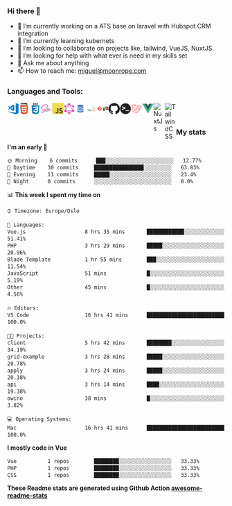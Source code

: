 ### Hi there 👋



- 🔭 I’m currently working on a ATS base on laravel with Hubspot CRM integration
- 🌱 I’m currently learning kubernets
- 👯 I’m looking to collaborate on projects like, tailwind, VueJS, NuxtJS
- 🤔 I’m looking for help with what ever is need in my skills set
- 💬 Ask me about anything 
- 📫 How to reach me: miguel@moonrope.com

### Languages and Tools:

<img align="left" alt="Visual Studio Code" width="26px" src="https://raw.githubusercontent.com/github/explore/80688e429a7d4ef2fca1e82350fe8e3517d3494d/topics/visual-studio-code/visual-studio-code.png" />
<img align="left" alt="HTML5" width="26px" src="https://raw.githubusercontent.com/github/explore/80688e429a7d4ef2fca1e82350fe8e3517d3494d/topics/html/html.png" />
<img align="left" alt="CSS3" width="26px" src="https://raw.githubusercontent.com/github/explore/80688e429a7d4ef2fca1e82350fe8e3517d3494d/topics/css/css.png" />
<img align="left" alt="Sass" width="26px" src="https://raw.githubusercontent.com/github/explore/80688e429a7d4ef2fca1e82350fe8e3517d3494d/topics/sass/sass.png" />
<img align="left" alt="JavaScript" width="26px" src="https://raw.githubusercontent.com/github/explore/80688e429a7d4ef2fca1e82350fe8e3517d3494d/topics/javascript/javascript.png" />
<img align="left" alt="GraphQL" width="26px" src="https://raw.githubusercontent.com/github/explore/80688e429a7d4ef2fca1e82350fe8e3517d3494d/topics/graphql/graphql.png" />
<img align="left" alt="SQL" width="26px" src="https://raw.githubusercontent.com/github/explore/80688e429a7d4ef2fca1e82350fe8e3517d3494d/topics/sql/sql.png" />
<img align="left" alt="MySQL" width="26px" src="https://raw.githubusercontent.com/github/explore/80688e429a7d4ef2fca1e82350fe8e3517d3494d/topics/mysql/mysql.png" />
<img align="left" alt="Git" width="26px" src="https://raw.githubusercontent.com/github/explore/80688e429a7d4ef2fca1e82350fe8e3517d3494d/topics/git/git.png" />
<img align="left" alt="GitHub" width="26px" src="https://raw.githubusercontent.com/github/explore/78df643247d429f6cc873026c0622819ad797942/topics/github/github.png"/>
<img align="left" alt="HTML5" width="26px"src="https://raw.githubusercontent.com/github/explore/80688e429a7d4ef2fca1e82350fe8e3517d3494d/topics/terminal/terminal.png"/>
<img align="left" alt="Laravel" width="26px"src="https://raw.githubusercontent.com/github/explore/56a826d05cf762b2b50ecbe7d492a839b04f3fbf/topics/laravel/laravel.png"/>
<img align="left" alt="Vue" width="26px"src="https://raw.githubusercontent.com/github/explore/80688e429a7d4ef2fca1e82350fe8e3517d3494d/topics/vue/vue.png"/>
<img align="left" alt="NuxtJs" width="26px"src="https://avatars2.githubusercontent.com/u/23360933?s=200&v=4"/>
<img align="left" alt="TailwindCSS" width="26px"src="https://avatars3.githubusercontent.com/u/67109815?s=200&v=4"/>


<br />
<br />

### My stats

<!--START_SECTION:waka-->
**I'm an early 🐤** 

```text
🌞 Morning    6 commits      ███░░░░░░░░░░░░░░░░░░░░░░   12.77% 
🌆 Daytime    30 commits     ████████████████░░░░░░░░░   63.83% 
🌃 Evening    11 commits     █████░░░░░░░░░░░░░░░░░░░░   23.4% 
🌙 Night      0 commits      ░░░░░░░░░░░░░░░░░░░░░░░░░   0.0%

```


📊 **This week I spent my time on** 

```text
⌚︎ Timezone: Europe/Oslo

💬 Languages: 
Vue.js                   8 hrs 35 mins       ████████████░░░░░░░░░░░░░   51.41% 
PHP                      3 hrs 29 mins       █████░░░░░░░░░░░░░░░░░░░░   20.96% 
Blade Template           1 hr 55 mins        ███░░░░░░░░░░░░░░░░░░░░░░   11.54% 
JavaScript               51 mins             █░░░░░░░░░░░░░░░░░░░░░░░░   5.19% 
Other                    45 mins             █░░░░░░░░░░░░░░░░░░░░░░░░   4.56%

🔥 Editors: 
VS Code                  16 hrs 41 mins      █████████████████████████   100.0%

🐱‍💻 Projects: 
client                   5 hrs 42 mins       ████████░░░░░░░░░░░░░░░░░   34.19% 
grid-example             3 hrs 28 mins       █████░░░░░░░░░░░░░░░░░░░░   20.78% 
apply                    3 hrs 24 mins       █████░░░░░░░░░░░░░░░░░░░░   20.38% 
api                      3 hrs 14 mins       ████░░░░░░░░░░░░░░░░░░░░░   19.38% 
owino                    38 mins             █░░░░░░░░░░░░░░░░░░░░░░░░   3.82%

💻 Operating Systems: 
Mac                      16 hrs 41 mins      █████████████████████████   100.0%

```

**I mostly code in Vue** 

```text
Vue          1 repos        ████████░░░░░░░░░░░░░░░░░   33.33% 
PHP          1 repos        ████████░░░░░░░░░░░░░░░░░   33.33% 
CSS          1 repos        ████████░░░░░░░░░░░░░░░░░   33.33%

```



<!--END_SECTION:waka-->

**These Readme stats are generated using Github Action [awesome-readme-stats](https://github.com/anmol098/waka-readme-stats)**
